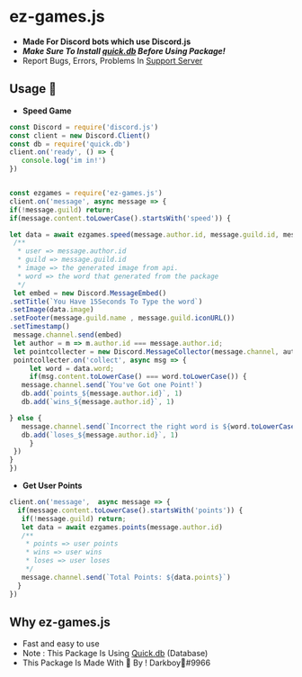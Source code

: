 # ez-games.js
- __Made For Discord bots which use Discord.js__
- _**Make Sure To Install [quick.db](https://www.npmjs.com/package/quick.db) Before Using Package!**_
- Report Bugs, Errors, Problems In [Support Server](https://discord.gg/devs)

## Usage 📕
- __Speed Game__
 ```js
const Discord = require('discord.js')
const client = new Discord.Client()
const db = require('quick.db')
client.on('ready', () => {
    console.log('im in!')
})


const ezgames = require('ez-games.js')
client.on('message', async message => {
if(!message.guild) return;
if(message.content.toLowerCase().startsWith('speed')) {
 
let data = await ezgames.speed(message.author.id, message.guild.id, message.author.displayAvatarURL({ format: 'png'}), client.user.username)
  /**
   * user => message.author.id 
   * guild => message.guild.id
   * image => the generated image from api.
   * word => the word that generated from the package
   */
  let embed = new Discord.MessageEmbed()
 .setTitle(`You Have 15Seconds To Type the word`)
 .setImage(data.image)
 .setFooter(message.guild.name , message.guild.iconURL())
 .setTimestamp()
  message.channel.send(embed)
  let author = m => m.author.id === message.author.id;
  let pointcollecter = new Discord.MessageCollector(message.channel, author , { max: 1 , time: 15000 }); 
  pointcollecter.on('collect', async msg => {
      let word = data.word;
      if(msg.content.toLowerCase() === word.toLowerCase()) {
    message.channel.send(`You've Got one Point!`)  
    db.add(`points_${message.author.id}`, 1)
    db.add(`wins_${message.author.id}`, 1)

} else {
    message.channel.send(`Incorrect the right word is ${word.toLowerCase()}`)
    db.add(`loses_${message.author.id}`, 1)
      }
  })
}
})

```
- __Get User Points__
```js
client.on('message',  async message => {
  if(message.content.toLowerCase().startsWith('points')) {
   if(!message.guild) return;
   let data = await ezgames.points(message.author.id)
   /**
    * points => user points  
    * wins => user wins
    * loses => user loses
    */
   message.channel.send(`Total Points: ${data.points}`)
  }
})
```
 
## Why ez-games.js
- Fast and easy to use
- Note : This Package Is Using [Quick.db](https://www.npmjs.com/package/quick.db) (Database)
- This Package Is Made With 💖 By ! Darkboy🍭#9966

